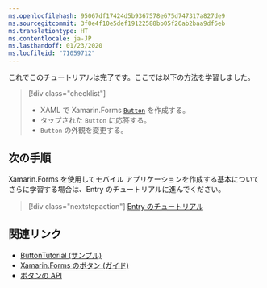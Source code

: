 ```yaml
---
ms.openlocfilehash: 95067df17424d5b9367578e675d747317a827de9
ms.sourcegitcommit: 3f0e4f10e5def19122588bb05f26ab2baa9df6eb
ms.translationtype: HT
ms.contentlocale: ja-JP
ms.lasthandoff: 01/23/2020
ms.locfileid: "71059712"
---
```

これでこのチュートリアルは完了です。ここでは以下の方法を学習しました。

> [!div class="checklist"]
>
> - XAML で Xamarin.Forms [`Button`](xref:Xamarin.Forms.Button) を作成する。
> - タップされた `Button` に応答する。
> - `Button` の外観を変更する。

## <a name="next-steps"></a>次の手順

Xamarin.Forms を使用してモバイル アプリケーションを作成する基本についてさらに学習する場合は、Entry のチュートリアルに進んでください。

> [!div class="nextstepaction"]
> [Entry のチュートリアル](~/get-started/tutorials/entry/index.yml)

## <a name="related-links"></a>関連リンク

- [ButtonTutorial (サンプル)](https://docs.microsoft.com/samples/xamarin/xamarin-forms-samples/getstarted-tutorials-buttontutorial/)
- [Xamarin.Forms のボタン (ガイド)](~/xamarin-forms/user-interface/button.md)
- [ボタンの API](xref:Xamarin.Forms.Button)
